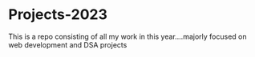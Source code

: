 # Projects-2023
This is a repo consisting of all my work in this year....majorly focused on web development and DSA projects
